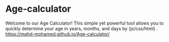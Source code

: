 # Age-calculator
Welcome to our Age Calculator! This simple yet powerful tool allows you to quickly determine your age in years, months, and days by (js/css/html) .
https://mahd-mohamed.github.io/Age-calculator/
